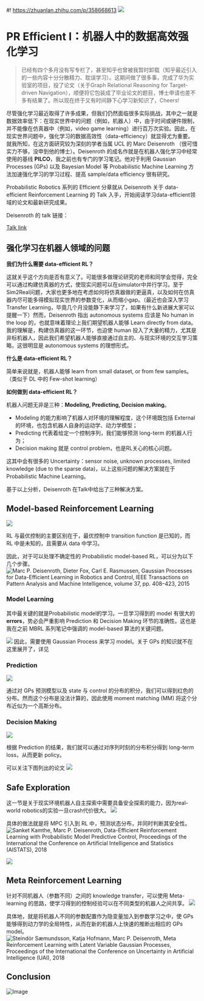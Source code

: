 #! https://zhuanlan.zhihu.com/p/358668613
![](https://pic4.zhimg.com/80/v2-4b0f696f00a621cbc8dfc3ff20bf5c79.png)
# PR Efficient Ⅰ：机器人中的数据高效强化学习

> 已经有四个多月没有写专栏了，甚至知乎也曾被我暂时卸载（知乎最近引入的一些内容十分分散精力、耽误学习）。这期间做了很多事，完成了华为实验室的项目，投了论文（关于Graph Relational Reasoning for Target-driven Navigation），顺便将它包装成了毕业论文的题目，博士申请也差不多有结果了。所以现在终于又有时间静下心学习新知识了，Cheers!

尽管强化学习最近取得了许多成果，但我们仍然面临很多实际挑战，其中之一就是数据效率低下：在现实世界中的问题（例如，机器人）中，由于时间或硬件限制，并不能像在仿真器中（例如，video game learning）进行百万次实验。因此，在现实世界问题中，强化学习的数据高效性（data-efficiency）就显得尤为重要。就我所知，在这方面研究较为深刻的学者当属 UCL 的 Marc Deisenroth （很可惜实力不够，没申到他的博士）。Deisenroth 的成名作就是在机器人强化学习中经常使用的基线 **PILCO**，我之前也有专门的学习笔记。他对于利用 Gaussian Processes (GPs) 以及 Bayesian Model 等 Probabilistic Machine Learning 方法加速强化学习的学习过程、提高 sample/data efficiency 很有研究。

Probabilistic Robotics 系列的 Efficient 分章就从 Deisenroth 关于 data-efficient Reinforcement Learning 的 Talk 入手，开始阅读学习data-efficient领域的论文和最新研究成果。

Deisenroth 的 talk 链接：

[Talk link](https://deisenroth.cc/talk/2019-05-13-vw/)

## 强化学习在机器人领域的问题
**我们为什么需要 data-efficient RL？**

这就关乎这个方向是否有意义了。可能很多做理论研究的老师和同学会觉得，完全可以通过构建仿真器的方式，使现实问题可以在simulator中并行学习。至于Sim2Real问题，大家也更多地在考虑如何将仿真器做的更逼真，以及如何在仿真器内尽可能多得模拟现实世界的参数变化，从而缩小gap。（最近也会深入学习 Transfer Learning，毕竟几个月没能静下来学习了，如果有什么新进展大家可以提醒一下）然而，Deisenroth 指出 autonomous systems 应该是 No human in the loop 的，也就意味着理论上我们期望机器人能够 Learn directly from data。我的理解是，构建仿真器的这一环节，也迫使 human 投入了大量的精力，尤其是非标机器人，因此我们希望机器人能够直接通过自主的、与现实环境的交互学习策略，这很明显是 autonomous systems 的理想形式。

**什么是 data-efficient RL？**

简单来说就是，机器人能够 learn from small dataset, or from few samples。（类似于 DL 中的 Few-shot learning）

**如何做到 data-efficient RL？**

机器人问题无非是三种：**Modeling, Predicting, Decision making**。
- Modeling 的能力影响了机器人对环境的理解程度，这个环境既包括 External 的环境，也包含机器人自身的运动学、动力学模型；
- Predicting 代表着给定一个控制序列，我们能够预测 long-term 的机器人行为；
- Decision making 就是 control problem，也是RL关心的核心问题。

这其中会有很多的 Uncertainty：sensor noise, unknown processes, limited knowledge (due to the sparse data)，以上这些问题的解决方案就在于 Probabilistic Machine Learning。

基于以上分析，Deisenroth 在Talk中给出了三种解决方案。

## Model-based Reinforcement Learning
![](https://pic4.zhimg.com/80/v2-d95999c1e60f40110ae3931c66be980e.png)

RL 与最优控制的主要区别在于，最优控制中 transition function 是已知的，而 RL 中是未知的，且需要从 data 中学习。

因此，对于可以处理不确定性的 Probabilistic model-based RL，可以分为以下几个步骤。
![Marc P. Deisenroth, Dieter Fox, Carl E. Rasmussen, Gaussian Processes for Data-Efficient Learning in Robotics and Control, IEEE Transactions on Pattern Analysis and Machine Intelligence, volume 37, pp. 408–423, 2015](https://pic4.zhimg.com/80/v2-ea4475c1859fe82f589d412def54368e.png)

### Model Learning
其中最关键的就是Probabilistic model的学习。一旦学习得到的 model 有很大的 **errors**，势必会严重影响 Prediction 和 Decision Making 环节的准确性。这也是我在之前 MBRL 系列笔记中强调的 model-based 算法的关键问题。

![](https://pic4.zhimg.com/80/v2-89182c79771e02176315bd1f3c1284ed.png)
因此，需要使用 Gaussian Process 来学习 model。关于 GPs 的知识就不在这里展开了，详见

### Prediction
![](https://pic4.zhimg.com/80/v2-ca6151fdd88049048f6c144162e26996.png)

通过对 GPs 预测模型以及 state 与 control 的分布的积分，我们可以得到红色的分布。然而这个分布是没法计算的，因此使用 moment matching (MM) 将这个分布近似为一个高斯分布。

### Decision Making
![](https://pic4.zhimg.com/80/v2-be70ed3903aa0b6d4d5b40af02da55d6.png)

根据 Prediction 的结果，我们就可以通过对序列时刻的分布积分得到 long-term loss，从而更新 policy。

可以关注下图列出的论文
![](https://pic4.zhimg.com/80/v2-f4829f99b15984eecf35b7115ddf6cb0.png)

## Safe Exploration
这一节是关于现实环境机器人自主探索中需要具备安全探索的能力，因为real-world robotics的实验一旦crash代价很大。
![](https://pic4.zhimg.com/80/v2-ca340309222fa8d9749d1b39e6fe3303.png)

具体的做法就是将 MPC 引入到 RL 中，预测状态分布，并同时判断其安全性。
![Sanket Kamthe, Marc P. Deisenroth, Data-Efficient Reinforcement Learning with Probabilistic Model Predictive Control, Proceedings of the International the Conference on Artificial Intelligence and Statistics (AISTATS), 2018](https://pic4.zhimg.com/80/v2-eaa3a1b2b17929fa4d6f30a459f69d88.png)

![](https://pic4.zhimg.com/80/v2-b072c13436d85d78e81d3b20c48a9df9.png)

## Meta Reinforcement Learning
针对不同机器人（参数不同）之间的 knowledge transfer，可以使用 Meta-learning 的思路，使学习得到的控制经验可以在不同类型的机器人之间共享。
![](https://pic4.zhimg.com/80/v2-1c55072cffeffdf04a21314b4e41b250.png)

具体地，就是将机器人不同的参数配置作为隐变量加入到参数学习之中，使 GPs 能够得到动力学的全局特性，从而在新的机器人上快速的推断出相应的 GPs model。
![Steindór Sæmundsson, Katja Hofmann, Marc P. Deisenroth, Meta Reinforcement Learning with Latent Variable Gaussian Processes, Proceedings of the International the Conference on Uncertainty in Artificial Intelligence (UAI), 2018](https://pic4.zhimg.com/80/v2-5cf4c21157656481d135cb955fdff317.png)

## Conclusion
![Image](https://pic4.zhimg.com/80/v2-8535cc0ef919832b128c38da2089513f.png)